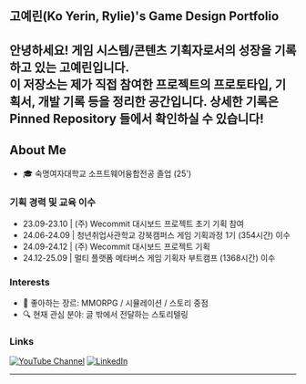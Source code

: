 ## 고예린(Ko Yerin, Rylie)'s Game Design Portfolio

안녕하세요! 게임 시스템/콘텐츠 기획자로서의 성장을 기록하고 있는 고예린입니다.  
이 저장소는 제가 직접 참여한 프로젝트의 프로토타입, 기획서, 개발 기록 등을 정리한 공간입니다.
상세한 기록은 **Pinned Repository** 들에서 확인하실 수 있습니다!
---
## About Me
- 🎓 숙명여자대학교 소프트웨어융합전공 졸업 (25')
  
### 기획 경력 및 교육 이수
- 23.09-23.10 | (주) Wecommit 대시보드 프로젝트 초기 기획 참여
- 24.06-24.09 | 청년취업사관학교 강북캠퍼스 게임 기획과정 1기 (354시간) 이수
- 24.09-24.12 | (주) Wecommit 대시보드 프로젝트 기획
- 24.12-25.09 | 멀티 플랫폼 메타버스 게임 기획자 부트캠프 (1368시간) 이수


### Interests
- 🎯 좋아하는 장르: MMORPG / 시뮬레이션 / 스토리 중점
- 🔍 현재 관심 분야: 글 밖에서 전달하는 스토리텔링

### Links
[![YouTube Channel](https://img.shields.io/badge/YouTube-@yernie--gameDesign-red?logo=youtube&logoColor=white)](https://www.youtube.com/@yernie-gameDesign)
[![LinkedIn](https://img.shields.io/badge/LinkedIn-yerin--ko-blue?logo=linkedin&logoColor=white)](https://www.linkedin.com/in/yerin-ko-040161293/)

---

<!-- ## 🗂️ Repository Highlights

---

## 🧪 Prototype Demos

- 📁 `prototypes/` 폴더 내에서 직접 플레이 가능한 Unity 프로토타입 포함
- 영상/스크린샷으로 기능과 UI 시연 추가 예정-->

